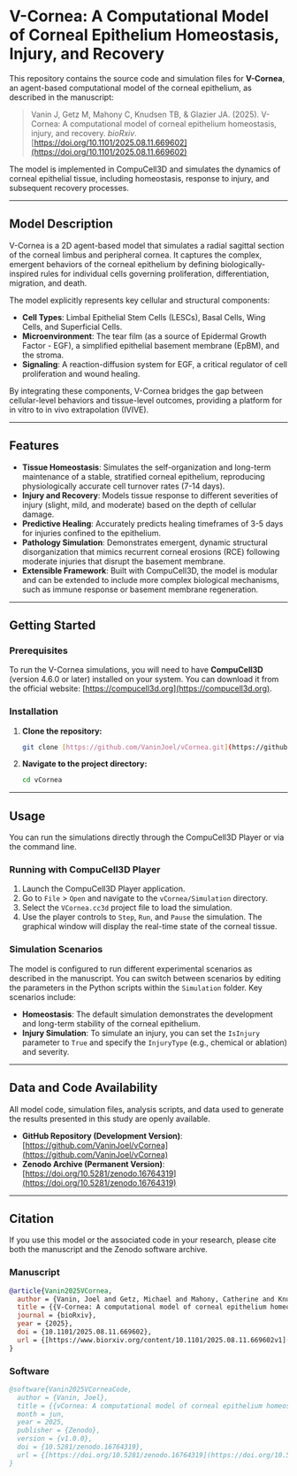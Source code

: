 # V-Cornea: A Computational Model of Corneal Epithelium Homeostasis, Injury, and Recovery

This repository contains the source code and simulation files for **V-Cornea**, an agent-based computational model of the corneal epithelium, as described in the manuscript:

> Vanin J, Getz M, Mahony C, Knudsen TB, & Glazier JA. (2025). V-Cornea: A computational model of corneal epithelium homeostasis, injury, and recovery. *bioRxiv*. [https://doi.org/10.1101/2025.08.11.669602](https://doi.org/10.1101/2025.08.11.669602)

The model is implemented in CompuCell3D and simulates the dynamics of corneal epithelial tissue, including homeostasis, response to injury, and subsequent recovery processes.

---

## Model Description

V-Cornea is a 2D agent-based model that simulates a radial sagittal section of the corneal limbus and peripheral cornea. It captures the complex, emergent behaviors of the corneal epithelium by defining biologically-inspired rules for individual cells governing proliferation, differentiation, migration, and death.

The model explicitly represents key cellular and structural components:
* **Cell Types**: Limbal Epithelial Stem Cells (LESCs), Basal Cells, Wing Cells, and Superficial Cells.
* **Microenvironment**: The tear film (as a source of Epidermal Growth Factor - EGF), a simplified epithelial basement membrane (EpBM), and the stroma.
* **Signaling**: A reaction-diffusion system for EGF, a critical regulator of cell proliferation and wound healing.

By integrating these components, V-Cornea bridges the gap between cellular-level behaviors and tissue-level outcomes, providing a platform for in vitro to in vivo extrapolation (IVIVE).

---

## Features

* **Tissue Homeostasis**: Simulates the self-organization and long-term maintenance of a stable, stratified corneal epithelium, reproducing physiologically accurate cell turnover rates (7-14 days).
* **Injury and Recovery**: Models tissue response to different severities of injury (slight, mild, and moderate) based on the depth of cellular damage.
* **Predictive Healing**: Accurately predicts healing timeframes of 3-5 days for injuries confined to the epithelium.
* **Pathology Simulation**: Demonstrates emergent, dynamic structural disorganization that mimics recurrent corneal erosions (RCE) following moderate injuries that disrupt the basement membrane.
* **Extensible Framework**: Built with CompuCell3D, the model is modular and can be extended to include more complex biological mechanisms, such as immune response or basement membrane regeneration.

---

## Getting Started

### Prerequisites

To run the V-Cornea simulations, you will need to have **CompuCell3D** (version 4.6.0 or later) installed on your system. You can download it from the official website: [https://compucell3d.org](https://compucell3d.org).

### Installation

1.  **Clone the repository:**
    ```bash
    git clone [https://github.com/VaninJoel/vCornea.git](https://github.com/VaninJoel/vCornea.git)
    ```
2.  **Navigate to the project directory:**
    ```bash
    cd vCornea
    ```

---

## Usage

You can run the simulations directly through the CompuCell3D Player or via the command line.

### Running with CompuCell3D Player

1.  Launch the CompuCell3D Player application.
2.  Go to `File` > `Open` and navigate to the `vCornea/Simulation` directory.
3.  Select the `VCornea.cc3d` project file to load the simulation.
4.  Use the player controls to `Step`, `Run`, and `Pause` the simulation. The graphical window will display the real-time state of the corneal tissue.

### Simulation Scenarios

The model is configured to run different experimental scenarios as described in the manuscript. You can switch between scenarios by editing the parameters in the Python scripts within the `Simulation` folder. Key scenarios include:

* **Homeostasis**: The default simulation demonstrates the development and long-term stability of the corneal epithelium.
* **Injury Simulation**: To simulate an injury, you can set the `IsInjury` parameter to `True` and specify the `InjuryType` (e.g., chemical or ablation) and severity.

---

## Data and Code Availability

All model code, simulation files, analysis scripts, and data used to generate the results presented in this study are openly available.

* **GitHub Repository (Development Version)**: [https://github.com/VaninJoel/vCornea](https://github.com/VaninJoel/vCornea)
* **Zenodo Archive (Permanent Version)**: [https://doi.org/10.5281/zenodo.16764319](https://doi.org/10.5281/zenodo.16764319)

---

## Citation

If you use this model or the associated code in your research, please cite both the manuscript and the Zenodo software archive.

### Manuscript

```bibtex
@article{Vanin2025VCornea,
  author = {Vanin, Joel and Getz, Michael and Mahony, Catherine and Knudsen, Thomas B. and Glazier, James A.},
  title = {{V-Cornea: A computational model of corneal epithelium homeostasis, injury, and recovery}},
  journal = {bioRxiv},
  year = {2025},
  doi = {10.1101/2025.08.11.669602},
  url = {[https://www.biorxiv.org/content/10.1101/2025.08.11.669602v1](https://www.biorxiv.org/content/10.1101/2025.08.11.669602v1)}
}
```

### Software

```bibtex
@software{Vanin2025VCorneaCode,
  author = {Vanin, Joel},
  title = {{vCornea: A computational model of corneal epithelium homeostasis, injury, and recovery}},
  month = jun,
  year = 2025,
  publisher = {Zenodo},
  version = {v1.0.0},
  doi = {10.5281/zenodo.16764319},
  url = {[https://doi.org/10.5281/zenodo.16764319](https://doi.org/10.5281/zenodo.16764319)}
}

